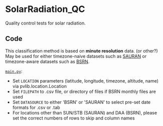 # SolarRadiation_QC
Quality control tests for solar radiation.

## Code
This classification method is based on **minute resolution** data. (or other?) \
May be used for either timezone-naive datasets such as [SAURAN](https://sauran.ac.za/) or timezone-aware datasets such as [BSRN](https://bsrn.awi.de/).

[`main.py`](main.py):
* Set `LOCATION` parameters (latitude, longitude, timezone, altitude, name) via pvlib.location.Location
* Set `FILEPATH` to .csv file, or directory of files if BSRN monthly files are used
* Set `DATASOURCE` to either 'BSRN' or 'SAURAN' to select pre-set date formats for .csv or .tab
* For locations other than SUN/STB (SAURAN) and DAA (BSRN), please set the correct numbers of rows to skip and column names
